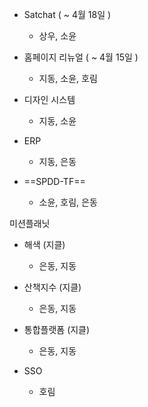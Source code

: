 
-  Satchat ( ~ 4월 18일 )
	- 상우, 소윤

-  홈페이지 리뉴얼 ( ~ 4월 15일 )
	- 지동, 소윤, 호림

-  디자인 시스템
	- 지동, 소윤

-  ERP
	- 지동, 은동

-  ==SPDD-TF==
	- 소윤, 호림, 은동

미션플래닛

-  해색 (지클)
	- 은동, 지동

-  산책지수 (지클)
	- 은동, 지동

-  통합플랫폼 (지클)
	- 은동, 지동

-  SSO
	- 호림